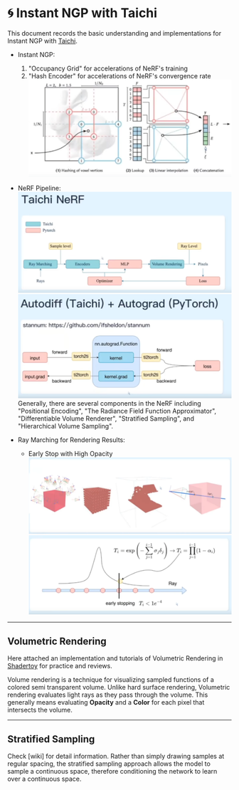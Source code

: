 <!-- omit in toc -->
# :cyclone: Instant NGP with Taichi
This document records the basic understanding and implementations for Instant NGP with [Taichi](https://github.com/taichi-dev/taichi-nerfs).

- Instant NGP: 
  1) "Occupancy Grid" for accelerations of NeRF's training
  2) "Hash Encoder" for accelerations of NeRF's convergence rate 
![Hash Table](images/hash_table.png)


- NeRF Pipeline:
![NeRF Pipeline](./images/nerf_struct.png)
![AutoGrad and AutoDiff](./images/autograd.png)
Generally, there are several components in the NeRF including "Positional Encoding", "The Radiance Field Function Approximator", "Differentiable Volume Renderer", "Stratified Sampling", and "Hierarchical Volume Sampling".

- Ray Marching for Rendering Results:
   - Early Stop with High Opacity
![Ray Marching](./images/ray_marching.png)
![Early Stop](./images/early_stop.png)


---
## Volumetric Rendering
Here attached an implementation and tutorials of Volumetric Rendering in [Shadertoy](https://disigns.wordpress.com/portfolio/shadertoy-glsl-demos/) for practice and reviews.

Volume rendering is a technique for visualizing sampled functions of a colored semi transparent volume. Unlike hard surface rendering, Volumetric rendering evaluates light rays as they pass through the volume. This generally means evaluating **Opacity** and a **Color** for each pixel that intersects the volume.

---
## Stratified Sampling
Check [wiki] for detail information. Rather than simply drawing samples at regular spacing, the stratified sampling approach allows the model to sample a continuous space, therefore conditioning the network to learn over a continuous space.


 